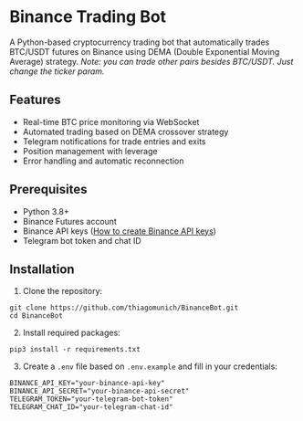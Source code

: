 # Binance Trading Bot

A Python-based cryptocurrency trading bot that automatically trades BTC/USDT futures on Binance using DEMA (Double Exponential Moving Average) strategy.
*Note: you can trade other pairs besides BTC/USDT. Just change the ticker param.*

## Features

- Real-time BTC price monitoring via WebSocket
- Automated trading based on DEMA crossover strategy
- Telegram notifications for trade entries and exits
- Position management with leverage
- Error handling and automatic reconnection

## Prerequisites

- Python 3.8+
- Binance Futures account
- Binance API keys ([How to create Binance API keys](https://www.binance.com/en/support/faq/how-to-create-api-360002502072))
- Telegram bot token and chat ID

## Installation

1. Clone the repository:
```
git clone https://github.com/thiagomunich/BinanceBot.git
cd BinanceBot
```

2. Install required packages:
```
pip3 install -r requirements.txt
```

3. Create a `.env` file based on `.env.example` and fill in your credentials:
```
BINANCE_API_KEY="your-binance-api-key"
BINANCE_API_SECRET="your-binance-api-secret"
TELEGRAM_TOKEN="your-telegram-bot-token"
TELEGRAM_CHAT_ID="your-telegram-chat-id"
```
